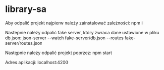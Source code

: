 # library-sa

Aby odpalić projekt najpierw należy zainstalować zależności:
npm i

Nastepnie należy odpalić fake server, który zwraca dane ustawione w pliku db.json:
json-server --watch fake-server/db.json --routes fake-server/routes.json

Następnie należy odpalić projekt poprzez:
npm start

Adres aplikacji:
localhost:4200
